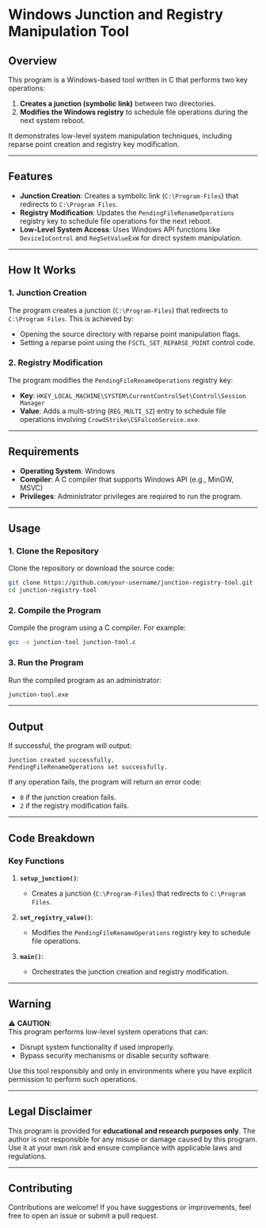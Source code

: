 # Windows Junction and Registry Manipulation Tool

## Overview
This program is a Windows-based tool written in C that performs two key operations:
1. **Creates a junction (symbolic link)** between two directories.
2. **Modifies the Windows registry** to schedule file operations during the next system reboot.

It demonstrates low-level system manipulation techniques, including reparse point creation and registry key modification.

---

## Features
- **Junction Creation**: Creates a symbolic link (`C:\Program-Files`) that redirects to `C:\Program Files`.
- **Registry Modification**: Updates the `PendingFileRenameOperations` registry key to schedule file operations for the next reboot.
- **Low-Level System Access**: Uses Windows API functions like `DeviceIoControl` and `RegSetValueExW` for direct system manipulation.

---

## How It Works

### 1. **Junction Creation**
The program creates a junction (`C:\Program-Files`) that redirects to `C:\Program Files`. This is achieved by:
- Opening the source directory with reparse point manipulation flags.
- Setting a reparse point using the `FSCTL_SET_REPARSE_POINT` control code.

### 2. **Registry Modification**
The program modifies the `PendingFileRenameOperations` registry key:
- **Key**: `HKEY_LOCAL_MACHINE\SYSTEM\CurrentControlSet\Control\Session Manager`
- **Value**: Adds a multi-string (`REG_MULTI_SZ`) entry to schedule file operations involving `CrowdStrike\CSFalconService.exe`.

---

## Requirements
- **Operating System**: Windows
- **Compiler**: A C compiler that supports Windows API (e.g., MinGW, MSVC)
- **Privileges**: Administrator privileges are required to run the program.

---

## Usage

### 1. **Clone the Repository**
Clone the repository or download the source code:
```bash
git clone https://github.com/your-username/junction-registry-tool.git
cd junction-registry-tool
```

### 2. **Compile the Program**
Compile the program using a C compiler. For example:
```bash
gcc -o junction-tool junction-tool.c
```

### 3. **Run the Program**
Run the compiled program as an administrator:
```bash
junction-tool.exe
```

---

## Output
If successful, the program will output:
```
Junction created successfully.
PendingFileRenameOperations set successfully.
```

If any operation fails, the program will return an error code:
- `0` if the junction creation fails.
- `2` if the registry modification fails.

---

## Code Breakdown

### Key Functions
1. **`setup_junction()`**:
   - Creates a junction (`C:\Program-Files`) that redirects to `C:\Program Files`.

2. **`set_registry_value()`**:
   - Modifies the `PendingFileRenameOperations` registry key to schedule file operations.

3. **`main()`**:
   - Orchestrates the junction creation and registry modification.

---

## Warning
⚠️ **CAUTION**:  
This program performs low-level system operations that can:
- Disrupt system functionality if used improperly.
- Bypass security mechanisms or disable security software.

Use this tool responsibly and only in environments where you have explicit permission to perform such operations.

---

## Legal Disclaimer
This program is provided for **educational and research purposes only**. The author is not responsible for any misuse or damage caused by this program. Use it at your own risk and ensure compliance with applicable laws and regulations.

---

## Contributing
Contributions are welcome! If you have suggestions or improvements, feel free to open an issue or submit a pull request.
